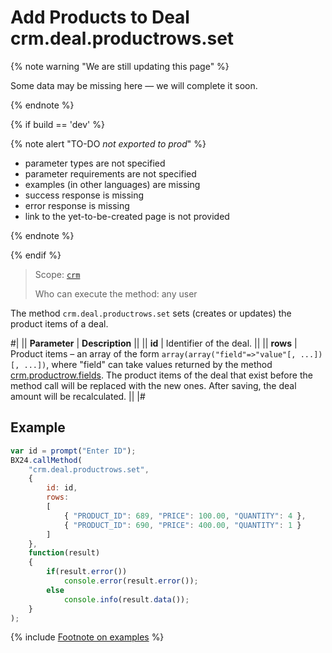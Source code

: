 # Add Products to Deal crm.deal.productrows.set

{% note warning "We are still updating this page" %}

Some data may be missing here — we will complete it soon.

{% endnote %}

{% if build == 'dev' %}

{% note alert "TO-DO _not exported to prod_" %}

- parameter types are not specified
- parameter requirements are not specified
- examples (in other languages) are missing
- success response is missing
- error response is missing
- link to the yet-to-be-created page is not provided

{% endnote %}

{% endif %}

> Scope: [`crm`](../../scopes/permissions.md)
>
> Who can execute the method: any user

The method `crm.deal.productrows.set` sets (creates or updates) the product items of a deal.

#|
|| **Parameter** | **Description** ||
|| **id** | Identifier of the deal. ||
|| **rows** | Product items – an array of the form `array(array("field"=>"value"[, ...])[, ...])`, where "field" can take values returned by the method [crm.productrow.fields](.). The product items of the deal that exist before the method call will be replaced with the new ones. After saving, the deal amount will be recalculated. ||
|#

## Example

```js
var id = prompt("Enter ID");
BX24.callMethod(
    "crm.deal.productrows.set",
    {
        id: id,
        rows:
        [
            { "PRODUCT_ID": 689, "PRICE": 100.00, "QUANTITY": 4 },
            { "PRODUCT_ID": 690, "PRICE": 400.00, "QUANTITY": 1 }
        ]
    },
    function(result)
    {
        if(result.error())
            console.error(result.error());
        else
            console.info(result.data());
    }
);
```

{% include [Footnote on examples](../../../_includes/examples.md) %}